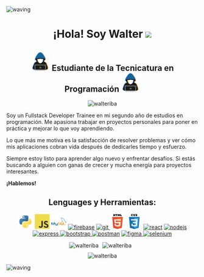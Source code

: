 ![waving](https://capsule-render.vercel.app/api?type=waving&height=120&color=0041c2&section=header&reversal=false)

<h1 align="center">¡Hola! Soy Walter <img src="https://media.giphy.com/media/hvRJCLFzcasrR4ia7z/giphy.gif" width="35"></h1>

<h2 align="center">
<img src="https://github.com/0xAbdulKhalid/0xAbdulKhalid/raw/main/assets/mdImages/about_me.gif" width="50"> Estudiante de la Tecnicatura en Programación 
<img src="https://github.com/0xAbdulKhalid/0xAbdulKhalid/raw/main/assets/mdImages/about_me.gif" width="50"></h2>

<p align="center"> <img src="https://komarev.com/ghpvc/?username=walteriba&label=Profile%20views&color=0e75b6&style=flat" alt="walteriba" /></p>

Soy un Fullstack Developer Trainee en mi segundo año de estudios en programación. Me apasiona trabajar en proyectos personales para poner en práctica y mejorar lo que voy aprendiendo.

Lo que más me motiva es la satisfacción de resolver problemas y ver cómo mis aplicaciones cobran vida después de dedicarles tiempo y esfuerzo.

Siempre estoy listo para aprender algo nuevo y enfrentar desafíos. Si estás buscando a alguien con ganas de crecer y mucha energía para proyectos interesantes.

**¡Hablemos!**

<h2 align="center">Lenguages y Herramientas:</h2>
<p align="center">
<a href="https://www.python.org" target="_blank" rel="noreferrer"><img src="https://raw.githubusercontent.com/devicons/devicon/master/icons/python/python-original.svg" alt="python" width="40" height="40"/></a>
<a href="https://developer.mozilla.org/en-US/docs/Web/JavaScript" target="_blank" rel="noreferrer"> <img src="https://raw.githubusercontent.com/devicons/devicon/master/icons/javascript/javascript-original.svg"
alt="javascript" width="40" height="40"/></a>
<a href="https://www.mysql.com/" target="_blank" rel="noreferrer"> <img src="https://raw.githubusercontent.com/devicons/devicon/master/icons/mysql/mysql-original-wordmark.svg" alt="mysql" width="40" height="40"/></a>
<a href="https://firebase.google.com/" target="_blank" rel="noreferrer"> <img src="https://www.vectorlogo.zone/logos/firebase/firebase-icon.svg" alt="firebase" width="40" height="40"/></a>
<a href="https://git-scm.com/" target="_blank" rel="noreferrer"> <img src="https://www.vectorlogo.zone/logos/git-scm/git-scm-icon.svg" alt="git" width="40" height="40"/> </a>
<a href="https://www.w3.org/html/" target="_blank" rel="noreferrer"> <img src="https://raw.githubusercontent.com/devicons/devicon/master/icons/html5/html5-original-wordmark.svg" alt="html5" width="40" height="40"/></a>
<a href="https://www.w3schools.com/css/" target="_blank" rel="noreferrer"> <img src="https://raw.githubusercontent.com/devicons/devicon/master/icons/css3/css3-original-wordmark.svg" alt="css3" width="40" height="40"/></a>
<a href="https://reactjs.org/" target="_blank" rel="noreferrer"> <img src="https://svgl.app/library/react.svg" alt="react" width="40" height="40"/></a>
<a href="https://nodejs.org" target="_blank" rel="noreferrer"> <img src="https://svgl.app/library/nodejs.svg" alt="nodejs" width="40" height="40"/></a>
<a href="https://expressjs.com" target="_blank" rel="noreferrer"> <img src="https://svgl.app/library/expressjs_dark.svg" alt="express" width="40" height="40"/> </a>
<a href="https://getbootstrap.com" target="_blank" rel="noreferrer"> <img src="https://svgl.app/library/bootstrap.svg" alt="bootstrap" width="40" height="40"/> </a> 
<a href="https://postman.com" target="_blank" rel="noreferrer"> <img src="https://www.vectorlogo.zone/logos/getpostman/getpostman-icon.svg" alt="postman" width="40" height="40"/></a>
<a href="https://www.figma.com/" target="_blank" rel="noreferrer"> <img src="https://www.vectorlogo.zone/logos/figma/figma-icon.svg" alt="figma" width="40" height="40"/> </a>
<a href="https://www.selenium.dev" target="_blank" rel="noreferrer"> <img src="https://www.svgrepo.com/show/354321/selenium.svg" alt="selenium" width="40" height="40"/></a>
</p>


<div style="display: flex; align-items: center; justify-content: center;">
<img style="align-self: flex-start; margin-right: 10px;" src="https://github-readme-stats.vercel.app/api?username=walteriba&show_icons=true&locale=en" alt="walteriba"/>
<img style="align-self: center; margin-right: 10px;" src="https://github-readme-stats.vercel.app/api/top-langs?username=walteriba&show_icons=true&locale=en&layout=compact" alt="walteriba"/>
</div>

<div align="center" style="margin-top: 10px">
  <img  src="https://github-readme-streak-stats.herokuapp.com/?user=walteriba&" alt="walteriba" />
</div>


![waving](https://capsule-render.vercel.app/api?type=waving&height=120&color=0041c2&section=footer&reversal=true)
